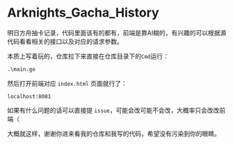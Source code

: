 # Arknights_Gacha_History

明日方舟抽卡记录，代码里面该有的都有，前端是靠AI糊的，有兴趣的可以根据源代码看看相关的接口以及对应的请求参数。

本质上写着玩的，仓库拉下来直接在仓库目录下的`Cmd`运行：

```cmd
.\main.go
```

然后打开前端对应 `index.html` 页面就行了：

```url
localhost:8081
```

如果有什么问题的话可以直接提 `issue`，可能会改可能不会改，大概率只会改改前端（

大概就这样，谢谢你进来看我的仓库和我写的代码，希望没有污染到你的眼睛。

